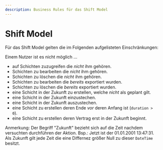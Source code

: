```yaml
---
description: Business Rules für das Shift Model
---
```


# Shift Model

Für das Shift Model gelten die im Folgenden aufgelisteten Einschränkungen:

Einem Nutzer ist es nicht möglich ...

* auf Schichten zuzugreifen die *nicht* ihm gehören.
* Schichten zu bearbeiten die *nicht* ihm gehören.
* Schichten zu löschen die *nicht* ihm gehören.
* Schichten zu bearbeiten die *bereits* exportiert wurden.
* Schichten zu löschen die *bereits* exportiert wurden.
* eine Schicht in der Zukunft zu erstellen, welche *nicht* als geplant gilt.
* eine Schicht in der Zukunft einzustechen.
* eine Schicht in der Zukunft auszustechen.
* eine Schicht zu erstellen deren Ende *vor* deren Anfang ist (`duration > 0`).
* eine Schicht zu erstellen deren Vertrag erst in der Zukunft beginnt.


Anmerkung:
Der Begriff "Zukunft" bezieht sich auf die Zeit nachdem versuchten durchführen der Aktion.
Bsp.: Jetzt ist der 01.01.2001 13:47:31. Als Zukunft gilt jede Zeit die eine Differnez größer Null zu dieser `DateTime`
besitzt.
